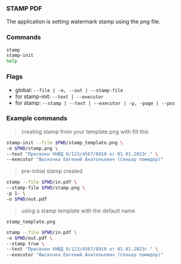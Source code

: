 ### STAMP PDF

The application is setting watermark stamp using the png file.

### Commands

```bash
stamp
stamp-init
help
```

### Flags

- global: ```--file | -o, --out | --stamp-file```
- for stamp-init: ```--text | --executor```
- for stamp: ```--stamp | --text | --executor | -p, -page | --pos```

### Example commands

> creating stamp from your template.png with fill this

```bash
stamp-init --file $PWD/stamp_template.png \
-o $PWD/stamp.png \
--text "Присвоен УНВД 0/123/4567/8910 от 01.01.2023г." \
--executor "Выскочка Евгений Анатольевич (Сеньор помидор)"
```

> pre-initial stamp created

```bash
stamp --file $PWD/in.pdf \
--stamp-file $PWD/stamp.png \
-p 1- \
-o $PWD/out.pdf
```

> using a stamp template with the default name

```stamp_template.png```

```bash
stamp --file $PWD/in.pdf \
-o $PWD/out.pdf \
--stamp true \
--text "Присвоен УНВД 0/123/4567/8910 от 01.01.2023г." \
--executor "Выскочка Евгений Анатольевич (Сеньор помидор)"
```
